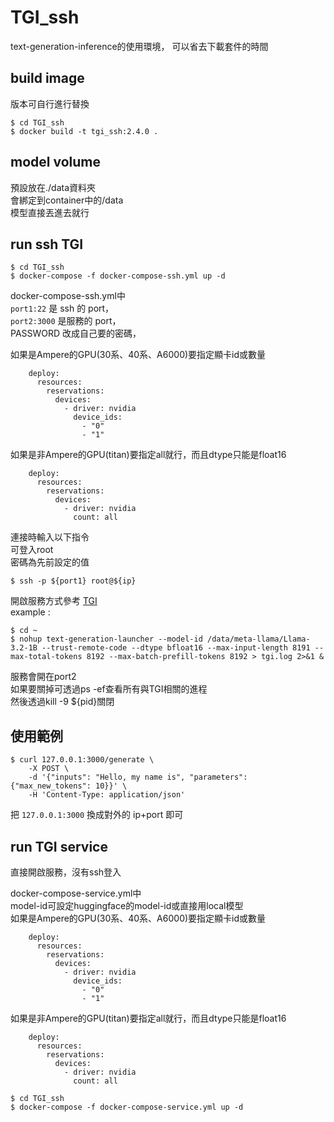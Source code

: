 # TGI_ssh
text-generation-inference的使用環境，
可以省去下載套件的時間
## build image
版本可自行進行替換
```shell=
$ cd TGI_ssh
$ docker build -t tgi_ssh:2.4.0 .
```
## model volume
預設放在./data資料夾  
會綁定到container中的/data  
模型直接丟進去就行

## run ssh TGI
```shell=
$ cd TGI_ssh
$ docker-compose -f docker-compose-ssh.yml up -d
```
docker-compose-ssh.yml中  
`port1:22` 是 ssh 的 port，  
`port2:3000` 是服務的 port，  
PASSWORD 改成自己要的密碼，

如果是Ampere的GPU(30系、40系、A6000)要指定顯卡id或數量
```shell=
    deploy:
      resources:
        reservations:
          devices:
            - driver: nvidia
              device_ids:
                - "0"
                - "1"
```
如果是非Ampere的GPU(titan)要指定all就行，而且dtype只能是float16
```shell=
    deploy:
      resources:
        reservations:
          devices:
            - driver: nvidia
              count: all
```

連接時輸入以下指令  
可登入root  
密碼為先前設定的值
```shell=
$ ssh -p ${port1} root@${ip}
```

開啟服務方式參考 [TGI](https://huggingface.co/docs/text-generation-inference/basic_tutorials/using_cli)  
example : 
```shell=
$ cd ~
$ nohup text-generation-launcher --model-id /data/meta-llama/Llama-3.2-1B --trust-remote-code --dtype bfloat16 --max-input-length 8191 --max-total-tokens 8192 --max-batch-prefill-tokens 8192 > tgi.log 2>&1 &
```
服務會開在port2  
如果要關掉可透過ps -ef查看所有與TGI相關的進程  
然後透過kill -9 ${pid}關閉


## 使用範例

```shell=
$ curl 127.0.0.1:3000/generate \
    -X POST \
    -d '{"inputs": "Hello, my name is", "parameters": {"max_new_tokens": 10}}' \
    -H 'Content-Type: application/json'
```
把 `127.0.0.1:3000` 換成對外的 ip+port 即可


## run TGI service
直接開啟服務，沒有ssh登入  

docker-compose-service.yml中  
model-id可設定huggingface的model-id或直接用local模型  
如果是Ampere的GPU(30系、40系、A6000)要指定顯卡id或數量
```shell=
    deploy:
      resources:
        reservations:
          devices:
            - driver: nvidia
              device_ids:
                - "0"
                - "1"
```
如果是非Ampere的GPU(titan)要指定all就行，而且dtype只能是float16
```shell=
    deploy:
      resources:
        reservations:
          devices:
            - driver: nvidia
              count: all
```
```shell=
$ cd TGI_ssh
$ docker-compose -f docker-compose-service.yml up -d
```
